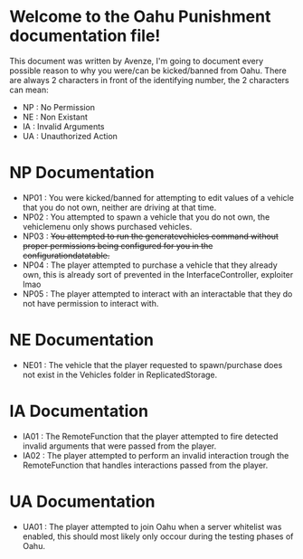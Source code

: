 # Welcome to the Oahu Punishment documentation file!

This document was written by Avenze, I'm going to document every possible reason to why you were/can be kicked/banned from Oahu. There are always 2 characters in front of the identifying number, the 2 characters can mean:

- NP : No Permission
- NE : Non Existant
- IA : Invalid Arguments
- UA : Unauthorized Action

# NP Documentation

- NP01 : You were kicked/banned for attempting to edit values of a vehicle that you do not own, neither are driving at that time.
- NP02 : You attempted to spawn a vehicle that you do not own, the vehiclemenu only shows purchased vehicles.
- NP03 : ~~You attempted to run the generatevehicles command without proper permissions being configured for you in the configurationdatatable.~~
- NP04 : The player attempted to purchase a vehicle that they already own, this is already sort of prevented in the InterfaceController, exploiter lmao
- NP05 : The player attempted to interact with an interactable that they do not have permission to interact with.

# NE Documentation

- NE01 : The vehicle that the player requested to spawn/purchase does not exist in the Vehicles folder in ReplicatedStorage.

# IA Documentation

- IA01 : The RemoteFunction that the player attempted to fire detected invalid arguments that were passed from the player.
- IA02 : The player attempted to perform an invalid interaction trough the RemoteFunction that handles interactions passed from the player.

# UA Documentation

- UA01 : The player attempted to join Oahu when a server whitelist was enabled, this should most likely only occour during the testing phases of Oahu.
